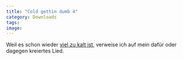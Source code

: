 ```yaml
---
title: "Cold gettin dumb 4"
category: Downloads
tags: 
image: 
---
```


Weil es schon wieder [viel zu kalt ist](http://www.misantropolis.de/2006/06/cold-gettin-dumb-3/), verweise ich auf mein dafür oder dagegen kreiertes Lied.